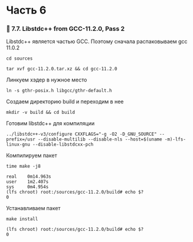 # Часть 6

### 🔷 7.7. Libstdc++ from GCC-11.2.0, Pass 2

Libstdc++ является частью GCC. Поэтому сначала распаковываем gcc 11.0.2
```
cd sources
```
```
tar xvf gcc-11.2.0.tar.xz && cd gcc-11.2.0 
```
Линкуем хэдер в нужное место
```
ln -s gthr-posix.h libgcc/gthr-default.h
```
Создаем директорию build и переходим в нее
```
mkdir -v build && cd build
```
Готовим libstdc++ для компиляции
```
../libstdc++-v3/configure CXXFLAGS="-g -O2 -D_GNU_SOURCE" --prefix=/usr --disable-multilib --disable-nls --host=$(uname -m)-lfs-linux-gnu --disable-libstdcxx-pch
```
Компилируем пакет
```
time make -j8
```
```
real    0m14.963s
user    1m2.407s
sys     0m4.954s
(lfs chroot) root:/sources/gcc-11.2.0/build# echo $?
0
```
Устанавливаем пакет
```
make install
```
```
(lfs chroot) root:/sources/gcc-11.2.0/build# echo $?
0
```
